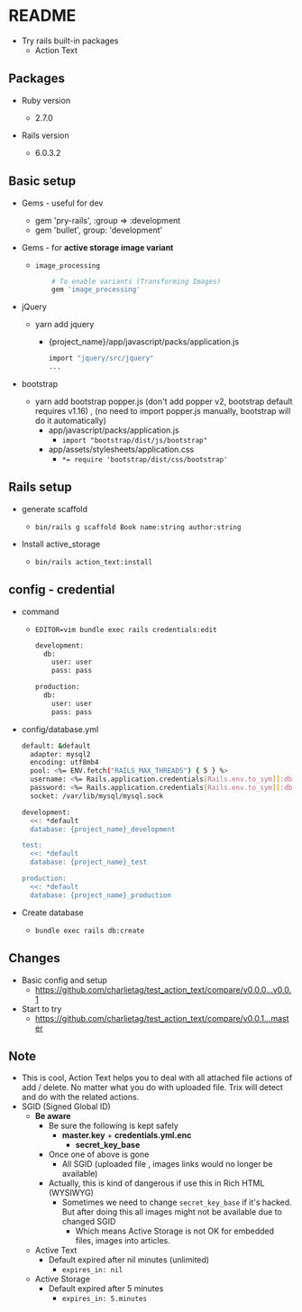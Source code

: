 # README
* Try rails built-in packages
  * Action Text

## Packages

* Ruby version
  * 2.7.0

* Rails version
  * 6.0.3.2

## Basic setup
* Gems - useful for dev
  * gem 'pry-rails', :group => :development
  * gem 'bullet', group: 'development'

* Gems - for **active storage image variant**
  * `image_processing`

    ```bash
		# To enable variants (Transforming Images)
		gem 'image_processing'
    ```

* jQuery
  * yarn add jquery
    * {project_name}/app/javascript/packs/application.js

      ```bash
      import "jquery/src/jquery"
      ...
      ```

* bootstrap
  * yarn add bootstrap popper.js (don't add popper v2, bootstrap default requires v1.16) , (no need to import popper.js manually, bootstrap will do it automatically)
    * app/javascript/packs/application.js
      * `import "bootstrap/dist/js/bootstrap"`
    * app/assets/stylesheets/application.css
      * `*= require 'bootstrap/dist/css/bootstrap'`

## Rails setup

* generate scaffold
  * `bin/rails g scaffold Book name:string author:string`

* Install active_storage
  * `bin/rails action_text:install`


## config - credential

* command
  * `EDITOR=vim bundle exec rails credentials:edit`

    ```bash
    development:
      db:
        user: user
        pass: pass

    production:
      db:
        user: user
        pass: pass
    ```

* config/database.yml

  ```bash
  default: &default
    adapter: mysql2
    encoding: utf8mb4
    pool: <%= ENV.fetch("RAILS_MAX_THREADS") { 5 } %>
    username: <%= Rails.application.credentials[Rails.env.to_sym][:db][:user] %>
    password: <%= Rails.application.credentials[Rails.env.to_sym][:db][:pass] %>
    socket: /var/lib/mysql/mysql.sock

  development:
    <<: *default
    database: {project_name}_development

  test:
    <<: *default
    database: {project_name}_test

  production:
    <<: *default
    database: {project_name}_production
  ```

* Create database
  * `bundle exec rails db:create`

## Changes
* Basic config and setup
  * https://github.com/charlietag/test_action_text/compare/v0.0.0...v0.0.1
* Start to try
  * https://github.com/charlietag/test_action_text/compare/v0.0.1...master


## Note
* This is cool, Action Text helps you to deal with all attached file actions of add / delete. No matter what you do with uploaded file. Trix will detect and do with the related actions.
* SGID (Signed Global ID)
  * **Be aware**
    * Be sure the following is kept safely
      * **master.key** + **credentials.yml.enc**
        * **secret_key_base**
    * Once one of above is gone
      * All SGID (uploaded file , images links would no longer be available)
    * Actually, this is kind of dangerous if use this in Rich HTML (WYSIWYG)
      * Sometimes we need to change `secret_key_base` if it's hacked. But after doing this all images might not be available due to changed SGID
        * Which means Active Storage is not OK for embedded files, images into articles.
  * Active Text
    * Default expired after nil minutes (unlimited)
      * `expires_in: nil`
  * Active Storage
    * Default expired after 5 minutes
      * `expires_in: 5.minutes`
